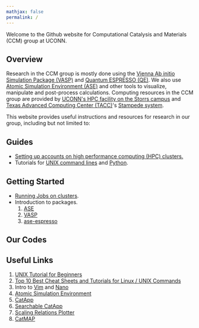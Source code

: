 ```yaml
---
mathjax: false
permalink: /
---
```


Welcome to the Github website for Computational Catalysis and Materials (CCM) group at UCONN.

## Overview ##
Research in the CCM group is mostly done using the [Vienna Ab initio Simulation Package (VASP)](https://www.vasp.at) and [Quantum ESPRESSO (QE)](http://github.com/vossjo/ase-espresso). We also use [Atomic Simulation Environment (ASE)](https://wiki.fysik.dtu.dk/ase/) and other tools to visualize, manipulate and post-process calculations. Computing resources in the CCM group are provided by [UCONN's HPC facility on the Storrs campus](https://hpc.uconn.edu/storrs/) and [Texas Advanced Computing Center (TACC)](https://www.tacc.utexas.edu)'s [Stampede system](https://portal.tacc.utexas.edu/user-guides/stampede).


This website provides useful instructions and resources for research in our group, including but not limited to:

## Guides ##
* [Setting up accounts on high performance computing (HPC) clusters.](HPC/)
* Tutorials for [UNIX command lines](UNIX/) and [Python](Python/).

## Getting Started ##
* [Running Jobs on clusters](Jobs/).
* Introduction to packages.
  1. [ASE](ASE/)
  2. [VASP](VASP/)
  3. [ase-espresso](ASE/)

## Our Codes ##


## Useful Links ##

1. [UNIX Tutorial for Beginners](http://www.ee.surrey.ac.uk/Teaching/Unix/)
2. [Top 10 Best Cheat Sheets and Tutorials for Linux / UNIX Commands](https://www.cyberciti.biz/tips/linux-unix-commands-cheat-sheets.html)
3. Intro to [Vim](https://www.cs.colostate.edu/helpdocs/vi.html) and [Nano](https://www.nano-editor.org/dist/v2.0/nano.html)
4. [Atomic Simulation Environment](https://wiki.fysik.dtu.dk/ase/)
5. [CatApp](http://slac.stanford.edu/~strabo/catapp/catapp.htm)
6. [Searchable CatApp](http://web.stanford.edu/~ctsai89/cgi-bin/apps/katapp/search)
7. [Scaling Relations Plotter](http://web.stanford.edu/~ctsai89/cgi-bin/apps/katapp/plot)
8. [CatMAP](https://github.com/SUNCAT-Center/catmap)
